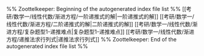 %% Zoottelkeeper: Beginning of the autogenerated index file list  %%
 [[考研/数学一/线性代数/渐进方程/一阶递推式的解|一阶递推式的解]]
 [[考研/数学一/线性代数/渐进方程/二阶递推式的解|二阶递推式的解]]
 [[考研/数学一/线性代数/渐进方程/复杂题型1-递推难点|复杂题型1-递推难点]]
 [[考研/数学一/线性代数/渐进方程/递推法求行列式|递推法求行列式]]
%% Zoottelkeeper: End of the autogenerated index file list  %%
